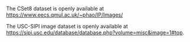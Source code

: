 The CSet8 dataset is openly available at https://www.eecs.qmul.ac.uk/~phao/IP/Images/

The USC-SIPI image dataset is openly available at https://sipi.usc.edu/database/database.php?volume=misc&image=1#top.

